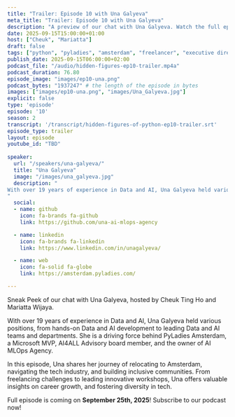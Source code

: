 ```yaml
---
title: "Trailer: Episode 10 with Una Galyeva"
meta_title: "Trailer: Episode 10 with Una Galyeva"
description: "A preview of our chat with Una Galyeva. Watch the full episode on September 25, 2025"
date: 2025-09-15T15:00:00+01:00
host: ["Cheuk", "Mariatta"]
draft: false
tags: ["python", "pyladies", "amsterdam", "freelancer", "executive director"]
publish_date: 2025-09-15T06:00:00+02:00
podcast_file: "/audio/hidden-figures-ep10-trailer.mp4a"
podcast_duration: 76.80
episode_image: "images/ep10-una.png"
podcast_bytes: "1937247" # the length of the episode in bytes
images: ["images/ep10-una.png", "images/Una_Galyeva.jpg"]
explicit: false 
type: 'episode'
episode: '10'
season: 2
transcript: '/transcript/hidden-figures-of-python-ep10-trailer.srt'
episode_type: trailer
layout: episode
youtube_id: "TBD"
  
speaker:
  url: "/speakers/una-galyeva/"
  title: "Una Galyeva"
  image: "/images/una_galyeva.jpg"
  description: "
With over 19 years of experience in Data and AI, Una Galyeva held various positions, from hands-on Data and AI development to leading Data and AI teams and departments. As a driving force behind PyLadies Amsterdam, a Microsoft MVP, AI4ALL Advisory board member, and the owner of AI MLOps Agency, Una is passionate about challenging perspectives and inspiring others to see things differently.
"
  social:
  - name: github
    icon: fa-brands fa-github
    link: https://github.com/una-ai-mlops-agency

  - name: linkedin
    icon: fa-brands fa-linkedin
    link: https://www.linkedin.com/in/unagalyeva/

  - name: web
    icon: fa-solid fa-globe
    link: https://amsterdam.pyladies.com/

---
```


Sneak Peek of our chat with Una Galyeva, hosted by Cheuk Ting Ho and Mariatta Wijaya.

With over 19 years of experience in Data and AI, Una Galyeva held various positions, from hands-on Data and AI development to leading Data and AI teams and departments. She is a driving force behind PyLadies Amsterdam, a Microsoft MVP, AI4ALL Advisory board member, and the owner of AI MLOps Agency.

In this episode, Una shares her journey of relocating to Amsterdam, navigating the tech industry, and building inclusive communities. From freelancing challenges to leading innovative workshops, Una offers valuable insights on career growth, and fostering diversity in tech. 

Full episode is coming on **September 25th, 2025**! Subscribe to our podcast now!
